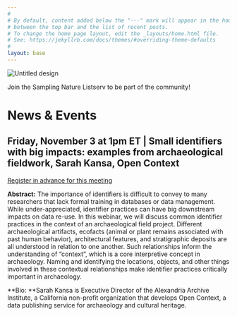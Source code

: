 ```yaml
---
#
# By default, content added below the "---" mark will appear in the home page
# between the top bar and the list of recent posts.
# To change the home page layout, edit the _layouts/home.html file.
# See: https://jekyllrb.com/docs/themes/#overriding-theme-defaults
#
layout: base
---
```

![Untitled design](https://github.com/SamplingNature/SamplingNature.github.io/assets/2915555/9b202300-627f-4344-98e5-971da1a138e1)

Join the Sampling Nature Listserv to be part of the community!

# News & Events 
## Friday, November 3 at 1pm ET | Small identifiers with big impacts: examples from archaeological fieldwork, Sarah Kansa, Open Context
[Register in advance for this meeting
](https://us02web.zoom.us/meeting/register/tZApce2qqzsrHtZM0_5nCSuDotEDEUtGWxVt#/registration)

**Abstract:** The importance of identifiers is difficult to convey to many researchers that lack formal training in databases or data management. While under-appreciated, identifier practices can have big downstream impacts on data re-use. In this webinar, we will discuss common identifier practices in the context of an archaeological field project. Different archaeological artifacts, ecofacts (animal or plant remains associated with past human behavior), architectural features, and stratigraphic deposits are all understood in relation to one another. Such relationships inform the understanding of “context”, which is a core interpretive concept in archaeology. Naming and identifying the locations, objects, and other things involved in these contextual relationships make identifier practices critically important in archaeology.

**Bio: **Sarah Kansa is Executive Director of the Alexandria Archive Institute, a California non-profit organization that develops Open Context, a data publishing service for archaeology and cultural heritage. 




